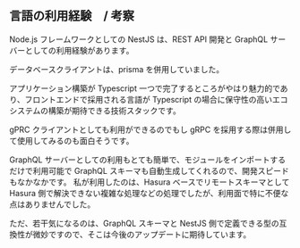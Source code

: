 ## 言語の利用経験　/ 考察

Node.js フレームワークとしての NestJS は、REST API 開発と GraphQL サーバーとしての利用経験があります。

データベースクライアントは、prisma を併用していました。

アプリケーション構築が Typescript 一つで完了するところがやはり魅力的であり、フロントエンドで採用される言語が Typescript の場合に保守性の高いエコシステムの構築が期待できる技術スタックです。

gPRC クライアントとしても利用ができるのでもし gRPC を採用する際は併用して使用してみるのも面白そうです。

GraphQL サーバーとしての利用もとても簡単で、モジュールをインポートするだけで利用可能で GraphQL スキーマも自動生成してくれるので、開発スピードもなかなかです。
私が利用したのは、Hasura ベースでリモートスキーマとして Hasura 側で解決できない複雑な処理などの処理でしたが、利用面で特に不便な点はありませんでした。

ただ、若干気になるのは、GraphQL スキーマと NestJS 側で定義できる型の互換性が微妙ですので、そこは今後のアップデートに期待しています。
